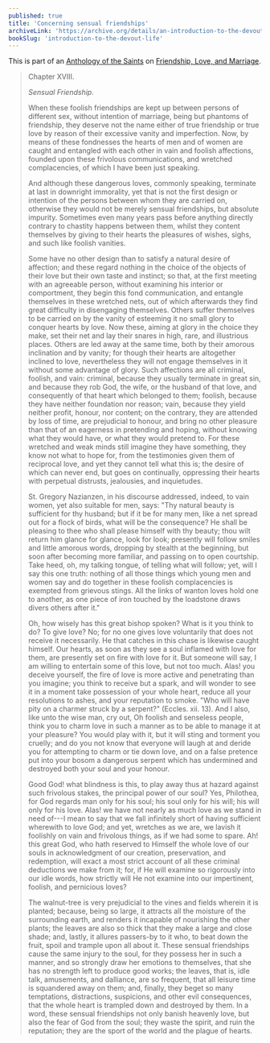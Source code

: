 ```yaml
---
published: true
title: 'Concerning sensual friendships'
archiveLink: 'https://archive.org/details/an-introduction-to-the-devout-life/page/147?view=theater'
bookSlug: 'introduction-to-the-devout-life'
---
```


This is part of an [Anthology of the Saints](/anthologies.html) on [Friendship, Love, and Marriage](/anthologies/friendship-love-and-marriage.html).

> Chapter XVIII.
>
> *Sensual Friendship.*
>
> When these foolish friendships are kept up between persons of different sex, without intention of marriage, being but phantoms of friendship, they deserve not the name either of true friendship or true love by reason of their excessive vanity and imperfection. Now, by means of these fondnesses the hearts of men and of women are caught and entangled with each other in vain and foolish affections, founded upon these frivolous communications, and wretched complacencies, of which I have been just speaking.
> 
> And although these dangerous loves, commonly speaking, terminate at last in downright immorality, yet that is not the first design or intention of the persons between whom they are carried on, otherwise they would not be merely sensual friendships, but absolute impurity. Sometimes even many years pass before anything directly contrary to chastity happens between them, whilst they content themselves by giving to their hearts the pleasures of wishes, sighs, and such like foolish vanities.
>
> Some have no other design than to satisfy a natural desire of affection; and these regard nothing in the choice of the objects of their love but their own taste and instinct; so that, at the first meeting with an agreeable person, without examining his interior or comportment, they begin this fond communication, and entangle themselves in these wretched nets, out of which afterwards they find great difficulty in disengaging themselves. Others suffer themselves to be carried on by the vanity of esteeming it no small glory to conquer hearts by love. Now these, aiming at glory in the choice they make, set their net and lay their snares in high, rare, and illustrious places. Others are led away at the same time, both by their amorous inclination and by vanity; for though their hearts are altogether inclined to love, nevertheless they will not engage themselves in it without some advantage of glory. Such affections are all criminal, foolish, and vain: criminal, because they usually terminate in great sin, and because they rob God, the wife, or the husband of that love, and consequently of that heart which belonged to them; foolish, because they have neither foundation nor reason; vain, because they yield neither profit, honour, nor content; on the contrary, they are attended by loss of time, are prejudicial to honour, and bring no other pleasure than that of an eagerness in pretending and hoping, without knowing what they would have, or what they would pretend to. For these wretched and weak minds still imagine they have something, they know not what to hope for, from the testimonies given them of reciprocal love, and yet they cannot tell what this is; the desire of which can never end, but goes on continually, oppressing their hearts with perpetual distrusts, jealousies, and inquietudes.
>
> St. Gregory Nazianzen, in his discourse addressed, indeed, to vain women, yet also suitable for men, says: "Thy natural beauty is sufficient for thy husband; but if it be for many men, like a net spread out for a flock of birds, what will be the consequence? He shall be pleasing to thee who shall please himself with thy beauty; thou wilt return him glance for glance, look for look; presently will follow smiles and little amorous words, dropping by stealth at the beginning, but soon after becoming more familiar, and passing on to open courtship. Take heed, oh, my talking tongue, of telling what will follow; yet, will I say this one truth: nothing of all those things which young men and women say and do together in these foolish complacencies is exempted from grievous stings. All the links of wanton loves hold one to another, as one piece of iron touched by the loadstone draws divers others after it."
>
> Oh, how wisely has this great bishop spoken? What is it you think to do? To give love? No; for no one gives love voluntarily that does not receive it necessarily. He that catches in this chase is likewise caught himself. Our hearts, as soon as they see a soul inflamed with love for them, are presently set on fire with love for it. But someone will say, I am willing to entertain some of this love, but not too much. Alas! you deceive yourself, the fire of love is more active and penetrating than you imagine; you think to receive but a spark, and will wonder to see it in a moment take possession of your whole heart, reduce all your resolutions to ashes, and your reputation to smoke. "Who will have pity on a charmer struck by a serpent?" (Eccles. xii. 13). And I also, like unto the wise man, cry out, Oh foolish and senseless people, think you to charm love in such a manner as to be able to manage it at your pleasure? You would play with it, but it will sting and torment you cruelly; and do you not know that everyone will laugh at and deride you for attempting to charm or tie down love, and on a false pretence put into your bosom a dangerous serpent which has undermined and destroyed both your soul and your honour.
> 
> Good God! what blindness is this, to play away thus at hazard against such frivolous stakes, the principal power of our soul? Yes, Philothea, for God regards man only for his soul; his soul only for his will; his will only for his love. Alas! we have not nearly as much love as we stand in need of---I mean to say that we fall infinitely short of having sufficient wherewith to love God; and yet, wretches as we are, we lavish it foolishly on vain and frivolous things, as if we had some to spare. Ah! this great God, who hath reserved to Himself the whole love of our souls in acknowledgment of our creation, preservation, and redemption, will exact a most strict account of all these criminal deductions we make from it; for, if He will examine so rigorously into our idle words, how strictly will He not examine into our impertinent, foolish, and pernicious loves?
>
> The walnut-tree is very prejudicial to the vines and fields wherein it is planted; because, being so large, it attracts all the moisture of the surrounding earth, and renders it incapable of nourishing the other plants; the leaves are also so thick that they make a large and close shade; and, lastly, it allures passers-by to it who, to beat down the fruit, spoil and trample upon all about it. These sensual friendships cause the same injury to the soul, for they possess her in such a manner, and so strongly draw her emotions to themselves, that she has no strength left to produce good works; the leaves, that is, idle talk, amusements, and dalliance, are so frequent, that all leisure time is squandered away on them; and, finally, they beget so many temptations, distractions, suspicions, and other evil consequences, that the whole heart is trampled down and destroyed by them. In a word, these sensual friendships not only banish heavenly love, but also the fear of God from the soul; they waste the spirit, and ruin the reputation; they are the sport of the world and the plague of hearts.